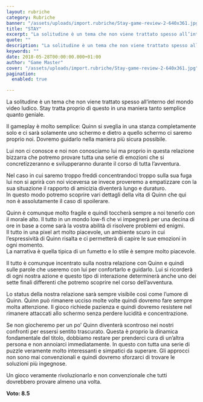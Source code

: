```yaml
---
layout: rubriche
category: Rubriche
banner: "/assets/uploads/import.rubriche/Stay-game-review-2-640x361.jpg"
title: "STAY"
excerpt: "La solitudine è un tema che non viene trattato spesso all’interno del mondo video ludico. Stay tratta proprio di questo in una maniera tanto semplice quanto geniale. Il gameplay è molto semplice: Quinn si sveglia in una stanza completamente solo e ci sarà solamente uno schermo e dietro a quello schermo ci saremo proprio noi. [&hellip"
quote: ""
description: "La solitudine è un tema che non viene trattato spesso all’interno del mondo video ludico. Stay tratta proprio di questo in una maniera tanto semplice quanto geniale. Il gameplay è molto semplice: Quinn si sveglia in una stanza completamente solo e ci sarà solamente uno schermo e dietro a quello schermo ci saremo proprio noi. [&hellip"
keywords: ""
date: 2018-05-28T00:00:00.000+01:00
author: "Game Master"
cover: "/assets/uploads/import.rubriche/Stay-game-review-2-640x361.jpg"
pagination:
  enabled: true

---
```


La solitudine è un tema che non viene trattato spesso all’interno del mondo video ludico. Stay tratta proprio di questo in una maniera tanto semplice quanto geniale.

Il gameplay è molto semplice: Quinn si sveglia in una stanza completamente solo e ci sarà solamente uno schermo e dietro a quello schermo ci saremo proprio noi. Dovremo guidarlo nella maniera più sicura possibile.

Lui non ci conosce e noi non conosciamo lui ma proprio in questa relazione bizzarra che potremo provare tutta una serie di emozioni che si concretizzeranno e svilupperanno durante il corso di tutta l’avventura.

Nel caso in cui saremo troppo freddi concentrandoci troppo sulla sua fuga lui non si aprirà con noi viceversa se invece proveremo a empatizzare con la sua situazione il rapporto di amicizia diventerà lungo e duraturo.  
In questo modo potremo scoprire vari dettagli della vita di Quinn che qui non è assolutamente il caso di spoilerare.

Quinn è comunque molto fragile e quindi toccherà sempre a noi tenerlo con il morale alto. Il tutto in un mondo low-fi che vi impegnerà per una decina di ore in base a come sarà la vostra abilità di risolvere problemi ed enigmi.  
Il tutto in una pixel art molto piacevole, un ambiente scuro in cui l’espressività di Quinn risalta e ci permetterà di capire le sue emozioni in ogni momento.  
La narrativa è quella tipica di un fumetto e lo stile è sempre molto piacevole.

Il tutto è comunque incentrato sulla nostra relazione con Quinn e quindi sulle parole che useremo con lui per confortarlo e guidarlo. Lui si ricorderà di ogni nostra azione e questo tipo di interazione determinerà anche uno dei sette finali differenti che potremo scoprire nel corso dell’avventura.

Lo status della nostra relazione sarà sempre visibile così come l’umore di Quinn. Quinn può rimanere ucciso molte volte quindi dovremo fare sempre molta attenzione. Il gioco richiede pazienza e quindi dovremo resistere nel rimanere attaccati allo schermo senza perdere lucidità e concentrazione.

Se non giocheremo per un po’ Quinn diventerà scontroso nei nostri confronti per essersi sentito trascurato. Questa è proprio la dinamica fondamentale del titolo, dobbiamo restare per prenderci cura di un’altra persona e non annoiarci immediatamente. In questo con tutta una serie di puzzle veramente molto interessanti e simpatici da superare. Gli approcci non sono mai convenzionali e quindi dovremo sforzarci di trovare le soluzioni più ingegnose.

Un gioco veramente rivoluzionarlo e non convenzionale che tutti dovrebbero provare almeno una volta.

**Voto: 8.5**